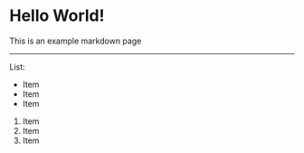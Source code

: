 # Hello World!

This is an example markdown page

---

List:
- Item
- Item
- Item

1. Item
2. Item
3. Item
